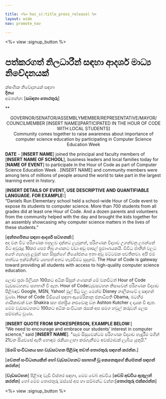 ```yaml
---

title: <%= hoc_s(:title_press_release) %>
layout: wide
nav: promote_nav

---
```


<%= view :signup_button %>

# පත්කරගත් නිලධාරීන් සඳහා ආදර්ශ මාධ්‍ය නිවේදනයක්

ක්ෂණික නිවේදනයක් සඳහා  
**දිනය**  
අමතන්න: [**සබඳතා තොරතුරු**]  
  


**

<center>
  GOVERNOR/SENATOR/ASSEMBLYMEMBER/REPRESENTATIVE/MAYOR/ COUNCILMEMBER [INSERT NAME][PARTICIPATED IN THE HOUR OF CODE WITH LOCAL STUDENTS]</strong><br /> Community comes together to raise awareness about importance of computer science education by participating in Computer Science Education Week
</center>

  
  
</p> 

**DATE** - [**INSERT NAME**] joined the principal and faculty members of [**INSERT NAME OF SCHOOL**], business leaders and local families today for [**NAME OF EVENT**] to participate in the Hour of Code as part of Computer Science Education Week . [INSERT NAME] and community members were among tens of millions of people around the world to take part in the largest learning event in history.

[**INSERT DETAILS OF EVENT, USE DESCRIPTIVE AND QUANTIFIABLE LANGUAGE. FOR EXAMPLE:**]  
“Daniels Run Elementary school held a school-wide Hour of Code event to expose its students to computer science. More than 700 students from all grades did at least one Hour of Code. And a dozen parents and volunteers from the community helped with the day and brought the kids together for an assembly showcasing why computer science matters in the lives of these students.”

[**අන්තර්ගතය සඳහා ආදර්ශ සටහනක්:**]  
අද වන විට පරිගණක බහුලව දක්නට ලැබුනත්, පරිගණක විද්‍යාව උගන්වනු ලබන්නේ මීට අවුරුදු 10කර පෙර තිබූ ගණනට වඩා අඩු පාසල් ප්‍රමාණයකයි. විවිධ ජාතීන් වලට අයත් ගැහැණු ළමුන් සහ සිසුන්ගේ නියෝජනය ඉතා අඩු මට්ටමක පවතිනවා. අපි එම තත්වය ඉක්මනින්ම යහපත් අතට හැරවීමට සුදානම්. The Hour of Code is gateway toward providing all students with access to high-quality computer science education.

ලොව පුරා මිලියන 100කට අධික සිසුන් ගණනක් මේ වනවිටත් Hour of Code වැඩසටහනට සහභාගී වී ඇත. Hour of Codeවැඩසටහන නිසාවෙන් පරිගණක විද්‍යාව පිළිබඳව Google, MSN, Yahoo! මුල් පිටු වල මෙන්ම Disney නාලිකාවේ ද සඳහන් වුණා. Hour of Code වීඩියෝ සඳහා ඇමෙරිකානු ජනාධිපති Obama, බටහිර ගායිකාවක් වන Shakira සහ ජනප්‍රිය නළුවෙකු වන Ashton Kutcher ද දායක වී ඇත. මෙම වැඩසටහනට 100කට අධික සංවිධාන රැසක් අප සමග හවුල් කරුවන් ලෙස සම්බන්ධ වුණා.

[**INSERT QUOTE FROM SPOKESPERSON, EXAMPLE BELOW:**]  
“We need to encourage and embrace our students’ interest in computer science,” said [**INSERT NAME**]. "සෑම සිසුවෙක්ටම පරිගණක විද්‍යාව හැදෑරීම මගින් 21වන සියවසේ ඇති හොඳම රැකියා ලඟා කරගැනීමට අවස්ථාවක් ලැබිය යුතුයි."

[**ඔබේ සංවිධානය සහ වැඩසටහන පිළිබඳ තවත් තොරතුරු සඳහන් කරන්න.**]

[**වෙනත් සංවිධානයකින් හෝ වැඩසටහනට සහභාගී වූ කෙනෙකුගේ කියමනක් සඳහන් කරන්න**]

[**වැඩසටහන**] පිළිබඳ වැඩි විස්තර සඳහා, මෙම වෙබ් අඩවිය [**වෙබ් අඩවිය ඇතුලත් කරන්න**] හෝ මෙම තොරතුරු ඔස්සේ අප හා සම්බන්ධ වන්න:[**තොරතුරු එක්කරන්න**]

  
  


<%= view :signup_button %>